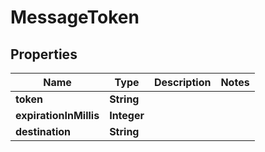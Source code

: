 
# MessageToken

## Properties
Name | Type | Description | Notes
------------ | ------------- | ------------- | -------------
**token** | **String** |  | 
**expirationInMillis** | **Integer** |  | 
**destination** | **String** |  | 



